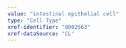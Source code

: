 ```yaml
---
value: "intestinal epithelial cell"
type: "Cell Type"
xref-identifier: "0002563"
xref-dataSource: "CL"
---
```

